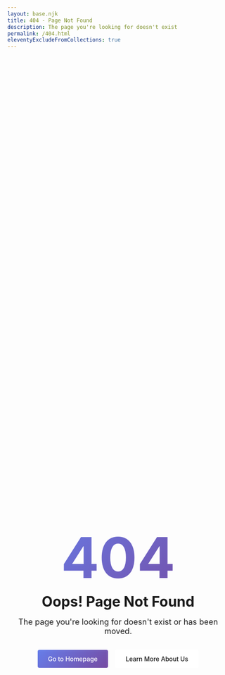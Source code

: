 ```yaml
---
layout: base.njk
title: 404 - Page Not Found
description: The page you're looking for doesn't exist
permalink: /404.html
eleventyExcludeFromCollections: true
---
```


<div class="error-page">
  <div class="error-content">
    <h1 class="error-code">404</h1>
    <h2 class="error-title">Oops! Page Not Found</h2>
    <p class="error-message">
      The page you're looking for doesn't exist or has been moved.
    </p>
    <div class="error-actions">
      <a href="/" class="btn btn-primary">Go to Homepage</a>
      <a href="/about/" class="btn btn-secondary">Learn More About Us</a>
    </div>
  </div>
</div>

<style>
  .error-page {
    min-height: 60vh;
    display: flex;
    align-items: center;
    justify-content: center;
    text-align: center;
    padding: 2rem 1rem;
  }

  .error-content {
    max-width: 600px;
  }

  .error-code {
    font-size: 8rem;
    font-weight: 700;
    margin: 0;
    background: linear-gradient(135deg, #667eea 0%, #764ba2 100%);
    -webkit-background-clip: text;
    -webkit-text-fill-color: transparent;
    background-clip: text;
    line-height: 1;
  }

  .error-title {
    font-size: 2rem;
    margin: 1rem 0;
    color: var(--color-secondary);
  }

  .error-message {
    font-size: 1.125rem;
    color: var(--color-text);
    margin: 1rem 0 2rem;
  }

  .error-actions {
    display: flex;
    gap: 1rem;
    justify-content: center;
    flex-wrap: wrap;
  }

  .btn {
    display: inline-block;
    padding: 0.75rem 1.5rem;
    border-radius: 4px;
    text-decoration: none;
    font-weight: 500;
    transition: all 0.2s;
  }

  .btn-primary {
    background: linear-gradient(135deg, #667eea 0%, #764ba2 100%);
    color: #fff;
  }

  .btn-primary:hover {
    transform: translateY(-2px);
    box-shadow: 0 4px 12px rgb(102 126 234 / 40%);
  }

  .btn-secondary {
    background: #fff;
    color: var(--color-secondary);
    border: 2px solid var(--color-border);
  }

  .btn-secondary:hover {
    border-color: var(--color-secondary);
    transform: translateY(-2px);
  }

  @media (max-width: 768px) {
    .error-code {
      font-size: 5rem;
    }

    .error-title {
      font-size: 1.5rem;
    }

    .error-actions {
      flex-direction: column;
    }

    .btn {
      width: 100%;
    }
  }
</style>
